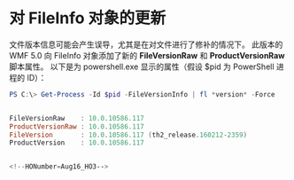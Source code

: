 # 对 FileInfo 对象的更新
文件版本信息可能会产生误导，尤其是在对文件进行了修补的情况下。 此版本的 WMF 5.0 向 FileInfo 对象添加了新的 **FileVersionRaw** 和 **ProductVersionRaw** 脚本属性。 以下是为 powershell.exe 显示的属性（假设 $pid 为 PowerShell 进程的 ID）：

```powershell
PS C:\> Get-Process -Id $pid -FileVersionInfo | fl *version* -Force


FileVersionRaw    : 10.0.10586.117
ProductVersionRaw : 10.0.10586.117
FileVersion       : 10.0.10586.117 (th2_release.160212-2359)
ProductVersion    : 10.0.10586.117


<!--HONumber=Aug16_HO3-->


